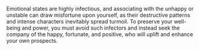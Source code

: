 Emotional states are highly infectious, and associating with the unhappy or unstable can draw misfortune upon yourself, as their destructive patterns and intense characters inevitably spread turmoil. To preserve your well-being and power, you must avoid such infectors and instead seek the company of the happy, fortunate, and positive, who will uplift and enhance your own prospects.
